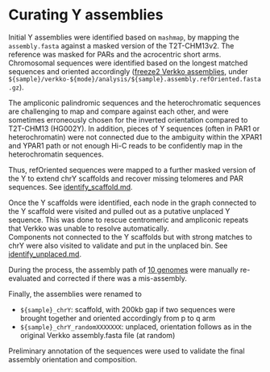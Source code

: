 # Curating Y assemblies

Initial Y assemblies were identified based on `mashmap`, by mapping the `assembly.fasta` against a masked version of the T2T-CHM13v2. The reference was masked for PARs and the acrocentric short arms. Chromosomal sequences were identified based on the longest matched sequences and oriented accordingly ([freeze2 Verkko assemblies](https://s3-us-west-2.amazonaws.com/human-pangenomics/index.html?prefix=submissions/6807247E-4F71-45D8-AECE-9E5813BA1D9F--verkko-v2.2.1-release2_asms/), under `${sample}/verkko-${mode}/analysis/${sample}.assembly.refOriented.fasta.gz`).

The ampliconic palindromic sequences and the heterochromatic sequences are challenging to map and compare against each other, and were sometimes erroneously chosen for the inverted orientation compared to T2T-CHM13 (HG002Y). 
In addition, pieces of Y sequences (often in PAR1 or heterochromatin) were not connected due to the ambiguity within the XPAR1 and YPAR1 path or not enough Hi-C reads to be confidently map in the heterochromatin sequences.

Thus, refOriented sequences were mapped to a further masked version of the Y to extend chrY scaffolds and recover missing telomeres and PAR sequences. See [identify_scaffold.md](TODO).

Once the Y scaffolds were identified, each node in the graph connected to the Y scaffold were visited and pulled out as a putative unplaced Y sequence. This was done to rescue centromeric and ampliconic repeats that Verkko was unable to resolve automatically. <br>
Components not connected to the Y scaffolds but with strong matches to chrY were also visited to validate and put in the unplaced bin. See [identify_unplaced.md](identify_unplaced.md).

During the process, the assembly path of [10 genomes](verkko_manual_update.samples.list) were manually re-evaluated and corrected if there was a mis-assembly.

Finally, the assemblies were renamed to
* `${sample}_chrY`: scaffold, with 200kb gap if two sequences were brought together and oriented accordingly from p to q arm
* `${sample}_chrY_randomXXXXXXX`: unplaced, orientation follows as in the original Verkko assembly.fasta file (at random)

Preliminary annotation of the sequences were used to validate the final assembly orientation and composition.


